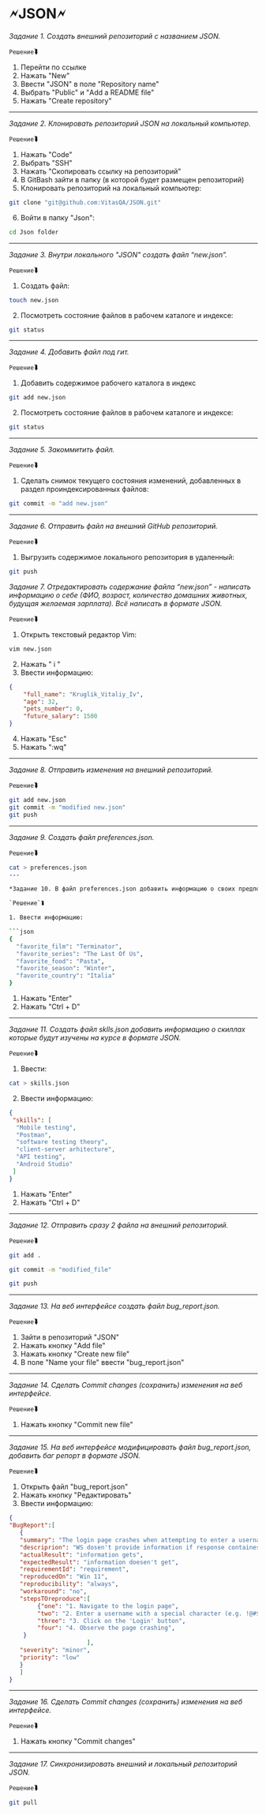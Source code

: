 # **🗲JSON🗲**

*Задание 1. Создать внешний репозиторий c названием JSON.*

`Решение`⮯ 

1. Перейти по ссылке
2. Нажать "New"
3. Ввести "JSON" в поле "Repository name"
4. Выбрать "Public" и "Add a README file"
5. Нажать "Create repository"
---

*Задание 2. Клонировать репозиторий JSON на локальный компьютер.*

`Решение`⮯ 

1. Нажать "Code"
2. Выбрать "SSH"
3. Нажать "Скопировать ссылку на репозиторий"
4. В GitBash зайти в папку (в которой будет размещен репозиторий)
5. Клонировать репозиторий на локальный компьютер:

```bash
git clone "git@github.com:VitasQA/JSON.git"
```

6. Войти в папку "Json":

```bash
cd Json folder
```
---

*Задание 3. Внутри локального "JSON" создать файл “new.json”.*

`Решение`⮯ 

1. Создать файл:

```bash
touch new.json
```

2. Посмотреть состояние файлов в рабочем каталоге и индексе:

```bash
git status
``` 
---

*Задание 4. Добавить файл под гит.*

`Решение`⮯ 

1. Добавить содержимое рабочего каталога в индекс

```bash
git add new.json
```

2. Посмотреть состояние файлов в рабочем каталоге и индексе:

```bash
git status
``` 
---

*Задание 5. Закоммитить файл.*

`Решение`⮯ 

1. Сделать снимок текущего состояния изменений, добавленных в раздел проиндексированных файлов:

```bash
git commit -m "add new.json"
``` 
---

*Задание 6. Отправить файл на внешний GitHub репозиторий.*

`Решение`⮯ 

1. Выгрузить содержимое локального репозитория в удаленный:

```bash
git push
```

*Задание 7. Отредактировать содержание файла “new.json” - написать информацию о себе (ФИО, возраст, количество домашних животных, будущая желаемая зарплата). Всё написать в формате JSON.*

`Решение`⮯ 

1. Открыть текстовый редактор Vim:

```bash
vim new.json
```

2. Нажать " i "
3. Ввести информацию:

```json
{
	"full_name": "Kruglik_Vitaliy_Iv",
	"age": 32,
	"pets_number": 0,
	"future_salary": 1500
}
```

4. Нажать "Esc"
5. Нажать ":wq"
---

*Задание 8. Отправить изменения на внешний репозиторий.*

`Решение`⮯ 

```bash
git add new.json
git commit -m "modified new.json"
git push
```
---

*Задание 9. Создать файл preferences.json.*

`Решение`⮯ 

```bash
cat > preferences.json
---

*Задание 10. В файл preferences.json добавить информацию о своих предпочтениях (Любимый фильм,сериал, еда, время года, страна которую хотели бы посетить) в формате JSON.*

`Решение`⮯ 

1. Ввести информацию:

```json
{
  "favorite_film": "Terminator",
  "favorite_series": "The Last Of Us",
  "favorite_food": "Pasta",
  "favorite_season": "Winter",
  "favorite_country": "Italia"
}
```

1. Нажать "Enter"
2. Нажать "Ctrl + D"
---

*Задание 11. Создать файл sklls.json добавить информацию о скиллах которые будут изучены на курсе в формате JSON.*

`Решение`⮯ 

1. Ввести:

```bash
cat > skills.json
```

2. Ввести информацию:

```json
{
 "skills": [
  "Mobile testing",
  "Postman",
  "software testing theory",
  "client-server arhitecture",
  "API testing",
  "Android Studio"
 ]
}
```

1. Нажать "Enter"
2. Нажать "Ctrl + D"
---

*Задание 12. Отправить сразу 2 файла на внешний репозиторий.*

`Решение`⮯ 

```bash
git add .

git commit -m "modified_file"

git push
```
---

*Задание 13. На веб интерфейсе создать файл bug_report.json.*

`Решение`⮯ 

1. Зайти в репозиторий "JSON"
2. Нажать кнопку "Add file"
3. Нажать кнопку "Create new file"
4. В поле "Name your file" ввести "bug_report.json"
---

*Задание 14. Сделать Commit changes (сохранить) изменения на веб интерфейсе.*

`Решение`⮯ 

1. Нажать кнопку "Commit new file"
---

*Задание 15. На веб интерфейсе модифицировать файл bug_report.json, добавить баг репорт в формате JSON.*

`Решение`⮯ 

1. Открыть файл "bug_report.json"
2. Нажать кнопку "Редактировать"
3. Ввести информацию:

```json
{
"BugReport":[
   {
   "summary": "The login page crashes when attempting to enter a username with a special character",
   "descriprion": "WS dosen't provide information if response containes more than 9 characters",
   "actualResult": "information gets",
   "expectedResult": "information doesen't get",
   "requirementId": "requirement",
   "reproducedOn": "Win 11",
   "reproducibility": "always",
   "workaround": "no",
   "stepsTOreproduce":[
        {"one": "1. Navigate to the login page",
        "two": "2. Enter a username with a special character (e.g. !@#$%)",
        "three": "3. Click on the 'Login' button",
        "four": "4. Observe the page crashing",
    }
                      ],
   "severity": "minor",
   "priority": "low"
   }  
   ]
}
```
---

*Задание 16. Сделать Commit changes (сохранить) изменения на веб интерфейсе.*

`Решение`⮯ 

1. Нажать кнопку "Commit changes"
---

*Задание 17. Синхронизировать внешний и локальный репозиторий JSON.*

`Решение`⮯ 

```bash
git pull
```
